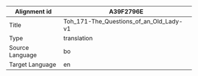 |Alignment id | A39F2796E
| --- | --- 
|Title | Toh_171-The_Questions_of_an_Old_Lady-v1 
|Type | translation
|Source Language | bo
|Target Language | en